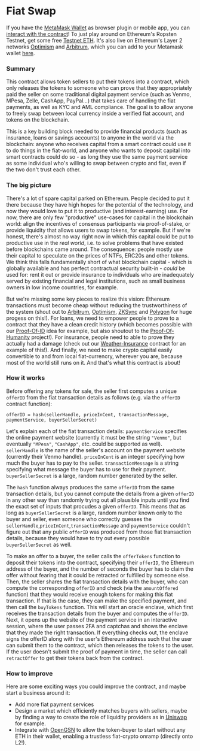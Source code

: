 # Fiat Swap

If you have the [MetaMask Wallet](https://metamask.io/) as browser plugin or mobile app, you can [interact with the contract](https://dapp.opencontracts.io/#/open-contracts/fiat-swap)! To just play around on Ethereum's Ropsten Testnet, get some free [Testnet ETH](https://faucet.egorfine.com/). It's also live on Ethereum's Layer 2 networks [Optimism](https://gateway.optimism.io) and [Arbitrum](https://bridge.arbitrum.io), which you can add to your Metamask wallet [here](https://chainlist.org/).

### Summary

This contract allows token sellers to put their tokens into a contract, which only releases the tokens to someone who can prove that they appropriately paid the seller on some traditional digital payment service (such as Venmo, MPesa, Zelle, CashApp, PayPal...) that takes care of handling the fiat payments, as well as KYC and AML compliance. The goal is to allow anyone to freely swap between local currency inside a verified fiat account, and tokens on the blockchain. 

This is a key building block needed to provide financial products (such as insurance, loans or savings accounts) to anyone in the world via the blockchain: anyone who receives capital from a smart contract could use it to do things in the fiat-world, and anyone who wants to deposit capital into smart contracts could do so - as long they use the same payment service as some individual who's willing to swap between crypto and fiat, even if the two don't trust each other.

### The big picture
There's a lot of spare capital parked on Ethereum. People decided to put it there because they have high hopes for the potential of the technology, and now they would love to put it to productive (and interest-earning) use. For now, there are only few "productive" use-cases for capital in the blockchain world: align the incentives of consensus participants via proof-of-stake, or provide liquidity that allows users to swap tokens, for example. But if we're honest, there's almost no way right now in which this capital could be put to productive use in the _real world_, i.e. to solve problems that have existed before blockchains came around. The consequence: people mostly use their capital to speculate on the prices of NTFs, ERC20s and other tokens. We think this falls fundamentally short of what blockchain capital - which is globally available and has perfect contractual security built-in - _could_ be used for: rent it out or provide insurance to individuals who are inadequately served by existing financial and legal institutions, such as small business owners in low income countries, for example.

But we're missing some key pieces to realize this vision: Ethereum transactions must become cheap without reducing the trustworthiness of the system (shout out to [Arbitrum](https://offchainlabs.com/), [Optimism](https://www.optimism.io/), [ZKSync](https://zksync.io/) and [Polygon](https://polygon.technology/) for huge progess on this!). For loans, we need to empower people to prove to a contract that they have a clean credit history (which becomes possible with our [Proof-Of-ID](https://app.opencontracts.io/#/open-contracts/proof-of-id) idea for example, but also shoutout to the [Proof-Of-Humanity](https://www.proofofhumanity.id/) project!). For insurance, people need to able to prove they actually had a damage (check out our [Weather-Insurance](https://app.opencontracts.io/#/open-contracts/weather-insurance) contract for an example of this!).  And finally, we need to make crypto capital easily convertible to and from local fiat-currencry, wherever you are, because most of the world still runs on it. And that's what this contract is about!

### How it works

Before offering any tokens for sale, the seller first computes a unique `offerID` from the fiat transaction details as follows (e.g. via the `offerID` contract function):

```
offerID = hash(sellerHandle, priceInCent, transactionMessage, paymentService, buyerSellerSecret)
```

Let's explain each of the fiat transaction details: `paymentService` specifies the online payment website (currently it must be the string `"Venmo"`, but eventually `"MPesa"`, `"CashApp"`, etc. could be supported as well). `sellerHandle` is the name of the seller's account on the payment website (currently their Venmo handle). `priceInCent` is an integer specifying how much the buyer has to pay to the seller. `transactionMessage` is a string specifying what message the buyer has to use for their payment. `buyerSellerSecret` is a large, random number generated by the seller.

The `hash` function always produces the same `offerID` from the same transaction details, but you cannot compute the details from a given `offerID` in any other way than randomly trying out all plausible inputs until you find the exact set of inputs that procudes a given `offerID`. This means that as long as `buyerSellerSecret` is a large, random number known only to the buyer and seller, even someone who correctly guesses the `sellerHandle`,`priceInCent`,`transactionMessage` and `paymentService` couldn't figure out that any public `offerID` was produced from those fiat transaction details, because they would have to try out every possible `buyerSellerSecret` as well.

To make an offer to a buyer, the seller calls the `offerTokens` function to deposit their tokens into the contract, specifying their `offerID`, the Ethereum address of the buyer, and the number of seconds the buyer has to claim the offer without fearing that it could be retracted or fulfilled by someone else. Then, the seller shares the fiat transaction details with the buyer, who can compute the corresponding `offerID` and check (via the `amountOffered` function) that they would receive enough tokens for making this fiat transaction. If that is the case, they can make the specified payment, and then call the `buyTokens` function. This will start an oracle enclave, which first receives the transaction details from the buyer and computes the `offerID`. Next, it opens up the website of the payment service in an interactive session, where the user passes 2FA and captchas and shows the enclave that they made the right transaction. If everything checks out, the enclave signs the offerID along with the user's Ethereum address such that the user can submit them to the contract, which then releases the tokens to the user. If the user doesn't submit the proof of payment in time, the seller can call `retractOffer` to get their tokens back from the contract.

### How to improve

Here are some exciting ways you could improve the contract, and maybe start a business around it: 
- Add more fiat payment services
- Design a market which efficiently matches buyers with sellers, maybe by finding a way to create the role of liquidity providers as in [Uniswap](https://uniswap.com/) for example.
- Integrate with [OpenGSN](https://opengsn.org/) to allow the token-buyer to start without any ETH in their wallet, enabling a trustless fiat-crypto onramp (directly onto L2!). 


